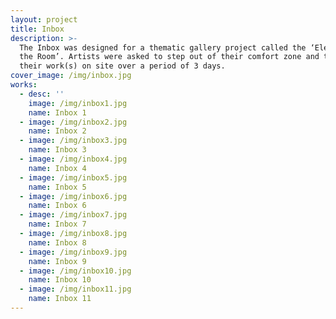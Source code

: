 ```yaml
---
layout: project
title: Inbox
description: >-
  The Inbox was designed for a thematic gallery project called the ‘Elephant in
  the Room’. Artists were asked to step out of their comfort zone and to create
  their work(s) on site over a period of 3 days.
cover_image: /img/inbox.jpg
works:
  - desc: ''
    image: /img/inbox1.jpg
    name: Inbox 1
  - image: /img/inbox2.jpg
    name: Inbox 2
  - image: /img/inbox3.jpg
    name: Inbox 3
  - image: /img/inbox4.jpg
    name: Inbox 4
  - image: /img/inbox5.jpg
    name: Inbox 5
  - image: /img/inbox6.jpg
    name: Inbox 6
  - image: /img/inbox7.jpg
    name: Inbox 7
  - image: /img/inbox8.jpg
    name: Inbox 8
  - image: /img/inbox9.jpg
    name: Inbox 9
  - image: /img/inbox10.jpg
    name: Inbox 10
  - image: /img/inbox11.jpg
    name: Inbox 11
---
```

